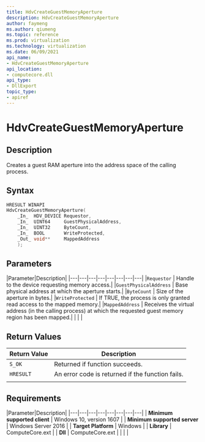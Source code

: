 ```yaml
---
title: HdvCreateGuestMemoryAperture
description: HdvCreateGuestMemoryAperture
author: faymeng
ms.author: qiumeng
ms.topic: reference
ms.prod: virtualization
ms.technology: virtualization
ms.date: 06/09/2021
api_name:
- HdvCreateGuestMemoryAperture
api_location:
- computecore.dll
api_type:
- DllExport
topic_type: 
- apiref
---
```

# HdvCreateGuestMemoryAperture

## Description

Creates a guest RAM aperture into the address space of the calling process.

## Syntax

```C++
HRESULT WINAPI
HdvCreateGuestMemoryAperture(
    _In_  HDV_DEVICE Requestor,
    _In_  UINT64     GuestPhysicalAddress,
    _In_  UINT32     ByteCount,
    _In_  BOOL       WriteProtected,
    _Out_ void**     MappedAddress
    );
```

## Parameters

|Parameter|Description|
|---|---|---|---|---|---|---|---|
|`Requestor` | Handle to the device requesting memory access.|
|`GuestPhysicalAddress` | Base physical address at which the aperture starts.|
|`ByteCount` | Size of the aperture in bytes.|
|`WriteProtected` | If TRUE, the process is only granted read access to the mapped memory.|
|`MappedAddress` | Receives the virtual address (in the calling process) at which the requested guest memory region has been mapped.|
|    |    |

## Return Values

|Return Value     |Description|
|---|---|
|`S_OK` | Returned if function succeeds.|
|`HRESULT` | An error code is returned if the function fails.
|     |     |

## Requirements

|Parameter|Description|
|---|---|---|---|---|---|---|---|
| **Minimum supported client** | Windows 10, version 1607 |
| **Minimum supported server** | Windows Server 2016 |
| **Target Platform** | Windows |
| **Library** | ComputeCore.ext |
| **Dll** | ComputeCore.ext |
|    |    |
